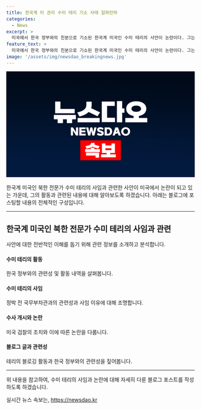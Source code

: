 ```yaml
---
title: 한국계 미 관리 수미 테리 기소 사태 일파만파
categories:
  - News
excerpt: >
  미국에서 한국 정부와의 친분으로 기소된 한국계 미국인 수미 테리의 사안이 논란이다. 그는 한국 외교부와 친분 관계가 밝혀졌고, 윤석열 대통령을 칭찬하는 칼럼을 쓰며 한국의 미국 홍보 활동도 하였다. 이에 더해, 한국계인 이전 미국 국무부 대북고위관리 사임과의 관련성도 의심 받고 있다. 이로 인해 미국 정부의 고위 관리자들이 외교 관련 업무에 영향을 받았을 수도 있는 우려가 제기되고 있다.
feature_text: >
  미국에서 한국 정부와의 친분으로 기소된 한국계 미국인 수미 테리의 사안이 논란이다. 그는 한국 외교부와 친분 관계가 밝혀졌고, 윤석열 대통령을 칭찬하는 칼럼을 쓰며 한국의 미국 홍보 활동도 하였다. 이에 더해, 한국계인 이전 미국 국무부 대북고위관리 사임과의 관련성도 의심 받고 있다. 이로 인해 미국 정부의 고위 관리자들이 외교 관련 업무에 영향을 받았을 수도 있는 우려가 제기되고 있다.
image: '/assets/img/newsdao_breakingnews.jpg'
---
```


<p><img src="/assets/img/newsdao_breakingnews.jpg" alt="pcversion 속보" /></p>

<p>한국계 미국인 북한 전문가 수미 테리의 사임과 관련한 사안이 미국에서 논란이 되고 있는 가운데, 그의 활동과 관련된 내용에 대해 알아보도록 하겠습니다. 아래는 블로그에 포스팅할 내용의 전체적인 구성입니다.</p>

<hr />

<h2 data-ke-size="size26">한국계 미국인 북한 전문가 수미 테리의 사임과 관련</h2>

<p>사안에 대한 전반적인 이해를 돕기 위해 관련 정보를 소개하고 분석합니다.</p>

<h4>수미 테리의 활동</h4>

<p>한국 정부와의 관련성 및 활동 내역을 살펴봅니다.</p>

<h4>수미 테리의 사임</h4>

<p>정박 전 국무부차관과의 관련성과 사임 이유에 대해 조명합니다.</p>

<h4>수사 개시와 논란</h4>

<p>미국 검찰의 조치와 이에 따른 논란을 다룹니다.</p>

<h4>블로그 글과 관련성</h4>

<p>테리의 블로깅 활동과 한국 정부와의 관련성을 짚어봅니다.</p>

<hr />

<p>위 내용을 참고하여, 수미 테리의 사임과 논란에 대해 자세히 다룬 블로그 포스트를 작성하도록 하겠습니다.</p>
실시간 뉴스 속보는, <a href="https://newsdao.kr" rel="dofollow">https://newsdao.kr</a>


